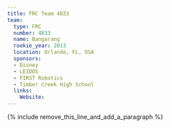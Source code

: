 ```yaml
---
title: FRC Team 4833
team:
  type: FRC
  number: 4833
  name: Bangarang
  rookie_year: 2013
  location: Orlando, FL, USA
  sponsors:
  - Disney
  - LEIDOS
  - FIRST Robotics
  - Timber Creek High School
  links:
    Website:
---
```


{% include remove_this_line_and_add_a_paragraph %}